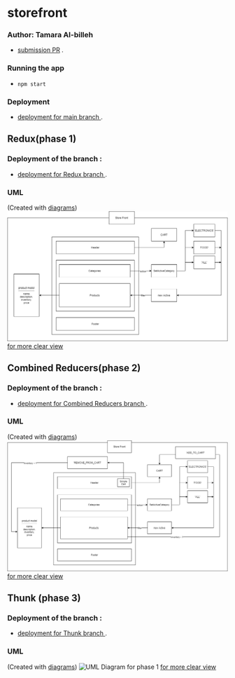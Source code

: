 # storefront

### Author: Tamara Al-billeh
* [submission PR](https://github.com/tamaraalbilleh/storefront/pulls) .

### Running the app
- `npm start`



### Deployment
* [deployment for main branch ](https://tama-store.netlify.app/) .

## Redux(phase 1)
### Deployment of the branch :
* [deployment for Redux branch ](https://tama-redux.netlify.app/) .

### UML
(Created with [diagrams](https://app.diagrams.net/))
![UML Diagram for phase 1](./uml1.png)
[for more clear view](https://app.diagrams.net/?src=about#G1s4Fi3ypjyisCxekaStld4Gs9Awv1Tzsn) 


## Combined Reducers(phase 2)
### Deployment of the branch :
* [deployment for Combined Reducers branch ](https://tama-combined-reducers.netlify.app/) .

### UML
(Created with [diagrams](https://app.diagrams.net/))
![UML Diagram for phase 1](./uml2.png)
[for more clear view](https://app.diagrams.net/?src=about#G1s4Fi3ypjyisCxekaStld4Gs9Awv1Tzsn) 

## Thunk (phase 3)
### Deployment of the branch :
* [deployment for Thunk branch ](https://tama-thunk.netlify.app) .

### UML
(Created with [diagrams](https://app.diagrams.net/))
![UML Diagram for phase 1](https://drive.google.com/file/d/1s4Fi3ypjyisCxekaStld4Gs9Awv1Tzsn/view?usp=sharing)
[for more clear view](https://app.diagrams.net/?src=about#G1s4Fi3ypjyisCxekaStld4Gs9Awv1Tzsn) 

